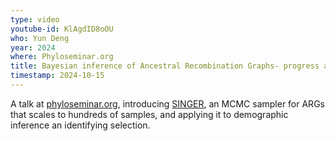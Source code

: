 ```yaml
---
type: video
youtube-id: KlAgdID8oOU
who: Yun Deng
year: 2024
where: Phyloseminar.org
title: Bayesian inference of Ancestral Recombination Graphs- progress and challenges
timestamp: 2024-10-15
---
```

A talk at [phyloseminar.org](https://phyloseminar.org),
introducing [SINGER](https://github.com/popgenmethods/SINGER),
an MCMC sampler for ARGs that scales to hundreds of samples,
and applying it to demographic inference an identifying selection.

<!--
Ancestral Recombination Graphs (ARG), or sometimes known as Genome-wide Genealogies, describe the full genealogical history of the genomes and are richly informative about the evolutionary history. Recent years we have witnessed great progress in scalable inference of ARG on thousands or more genomes. However, many of them lack accuracy and can be sensitive to model mis-specification from demographic histories or selection. Moreover, they reconstruct only a single ARG topology and cannot quantify the considerable estimation uncertainty in ARG inference. To address these challenges, we introduce SINGER, a novel method which accelerates posterior sampling of ARG by highly optimized MCMC for at least hundreds of genomes. In this talk I will demonstrate the enhanced accuracy and robustness to model mis-specification of SINGER, and give examples of applications to real data. These examples include various aspects of evolutionary biology, such as demography, positive selection, balancing selection, and introgression, etc. Last but not least, I will discuss possible directions of pushing Bayesian inference of ARGs even further.*
-->
